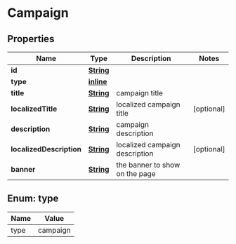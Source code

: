 
# Campaign

## Properties
Name | Type | Description | Notes
------------ | ------------- | ------------- | -------------
**id** | [**String**](String.md) |  | 
**type** | [**inline**](#Type) |  | 
**title** | [**String**](String.md) | campaign title | 
**localizedTitle** | [**String**](String.md) | localized campaign title |  [optional]
**description** | [**String**](String.md) | campaign description | 
**localizedDescription** | [**String**](String.md) | localized campaign description |  [optional]
**banner** | [**String**](String.md) | the banner to show on the page | 


<a name="Type"></a>
## Enum: type
Name | Value
---- | -----
type | campaign



